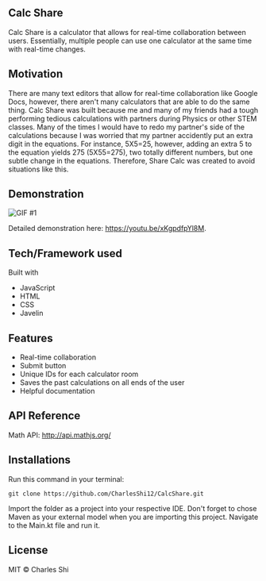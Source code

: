 ## Calc Share
Calc Share is a calculator that allows for real-time collaboration between users. Essentially, multiple people can use one calculator at the same time with real-time changes.

## Motivation
There are many text editors that allow for real-time collaboration like Google Docs, however, there aren't many calculators that are able to do the same thing. Calc Share was built because me and many of my friends had a tough performing tedious calculations with partners during Physics or other STEM classes. Many of the times I would have to redo my partner's side of the calculations because I was worried that my partner accidently put an extra digit in the equations. For instance, 5X5=25, however, adding an extra 5 to the equation yields 275 (5X55=275), two totally different numbers, but one subtle change in the equations. Therefore, Share Calc was created to avoid situations like this. 

## Demonstration
![GIF #1](https://media.giphy.com/media/PnObVbcaNdaHuaBBCy/giphy.gif)

Detailed demonstration here: https://youtu.be/xKgpdfpYl8M.

## Tech/Framework used
Built with 
* JavaScript
* HTML
* CSS
* Javelin 

## Features
* Real-time collaboration
* Submit button
* Unique IDs for each calculator room
* Saves the past calculations on all ends of the user
* Helpful documentation

## API Reference
Math API: http://api.mathjs.org/

## Installations
Run this command in your terminal: 
```
git clone https://github.com/CharlesShi12/CalcShare.git
```
Import the folder as a project into your respective IDE. 
Don't forget to chose Maven as your external model when you are importing this project. 
Navigate to the Main.kt file and run it. 

## License
MIT © Charles Shi
